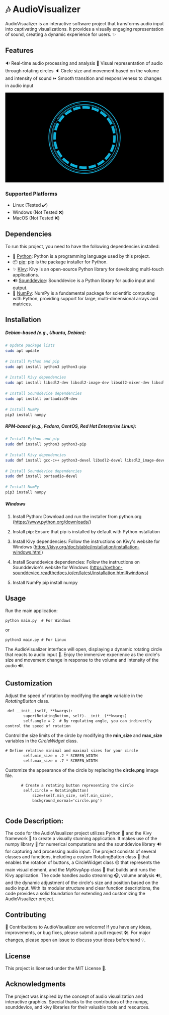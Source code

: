 # :notes: AudioVisualizer

AudioVisualizer is an interactive software project that transforms audio input into captivating visualizations. It provides a visually engaging representation of sound, creating a dynamic experience for users. :sparkles:

## Features

:sound: Real-time audio processing and analysis
:art: Visual representation of audio through rotating circles
:speaker: Circle size and movement based on the volume and intensity of sound
:fast_forward: Smooth transition and responsiveness to changes in audio input

![Example](example.gif)


### Supported Platforms
- Linux (Tested ✔️)
- Windows (Not Tested ❌)
- MacOS (Not Tested ❌)

## Dependencies

To run this project, you need to have the following dependencies installed:

- 🐍 [Python](https://www.python.org/downloads/): Python is a programming language used by this project.
- 📦 [pip](https://pip.pypa.io/en/stable/): pip is the package installer for Python.
- ✨ [Kivy](https://kivy.org/): Kivy is an open-source Python library for developing multi-touch applications.
- 🔊 [Sounddevice](https://python-sounddevice.readthedocs.io/): Sounddevice is a Python library for audio input and output.
- 🔢 [NumPy](https://numpy.org/): NumPy is a fundamental package for scientific computing with Python, providing support for large, multi-dimensional arrays and matrices.



## Installation



##### Debian-based (e.g., Ubuntu, Debian):
```bash
# Update package lists
sudo apt update

# Install Python and pip
sudo apt install python3 python3-pip

# Install Kivy dependencies
sudo apt install libsdl2-dev libsdl2-image-dev libsdl2-mixer-dev libsdl2-ttf-dev libportmidi-dev libswscale-dev libavformat-dev libavcodec-dev zlib1g-dev

# Install Sounddevice dependencies
sudo apt install portaudio19-dev

# Install NumPy
pip3 install numpy
```
 
##### RPM-based (e.g., Fedora, CentOS, Red Hat Enterprise Linux):
```bash
# Install Python and pip
sudo dnf install python3 python3-pip

# Install Kivy dependencies
sudo dnf install gcc-c++ python3-devel libsdl2-devel libsdl2_image-devel libsdl2_mixer-devel libsdl2_ttf-devel portmidi-devel ffmpeg-devel

# Install Sounddevice dependencies
sudo dnf install portaudio-devel

# Install NumPy
pip3 install numpy
```

##### Windows
1. Install Python: Download and run the installer from python.org (https://www.python.org/downloads/)

2. Install pip: Ensure that pip is installed by default with Python nstallation

3. Install Kivy dependencies: Follow the instructions on Kivy's website for Windows (https://kivy.org/doc/stable/installation/installation-windows.html)

4. Install Sounddevice dependencies: Follow the instructions on Sounddevice's website for Windows (https://python-sounddevice.readthedocs.io/en/latest/installation.html#windows)

5. Install NumPy
pip install numpy

## Usage

Run the main application:
```shell
python main.py  # For Windows
```
or
```shell
python3 main.py # For Linux
```
The AudioVisualizer interface will open, displaying a dynamic rotating circle that reacts to audio input 🎵.
Enjoy the immersive experience as the circle's size and movement change in response to the volume and intensity of the audio 🔊.


## Customization

Adjust the speed of rotation by modifying the **angle** variable in the *RotatingButton* class.
```shell
 def __init__(self, **kwargs):
        super(RotatingButton, self).__init__(**kwargs)
        self.angle = 2  # By regulating angle, you can indirectly control the speed of rotation
```
Control the size limits of the circle by modifying the **min_size** and **max_size** variables in the *CircleWidget* class.
```shell
# Define relative minimal and maximal sizes for your circle
        self.min_size = .2 * SCREEN_WIDTH
        self.max_size = .7 * SCREEN_WIDTH
```

Customize the appearance of the circle by replacing the **circle.png** image file.
```shell
       # Create a rotating button representing the circle
        self.circle = RotatingButton(
            size=(self.min_size, self.min_size), 
            background_normal='circle.png')


```

## Code Description:
The code for the AudioVisualizer project utilizes Python 🐍 and the Kivy framework 🎨 to create a visually stunning application. It makes use of the numpy library 🔢 for numerical computations and the sounddevice library 🔊 for capturing and processing audio input. The project consists of several classes and functions, including a custom RotatingButton class 🔄 that enables the rotation of buttons, a CircleWidget class 🟡 that represents the main visual element, and the MyKivyApp class 📱 that builds and runs the Kivy application. The code handles audio streaming 🎧, volume analysis 🔊, and the dynamic adjustment of the circle's size and position based on the audio input. With its modular structure and clear function descriptions, the code provides a solid foundation for extending and customizing the AudioVisualizer project.

## Contributing
🙌 Contributions to AudioVisualizer are welcome! If you have any ideas, improvements, or bug fixes, please submit a pull request 🛠️. For major changes, please open an issue to discuss your ideas beforehand 💡.

## License

This project is licensed under the MIT License 📜.
## Acknowledgments

The project was inspired by the concept of audio visualization and interactive graphics.
Special thanks to the contributors of the numpy, sounddevice, and kivy libraries for their valuable tools and resources.
